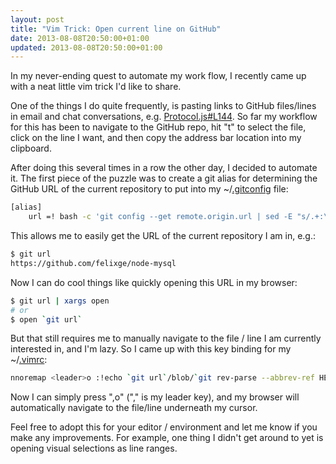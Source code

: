 ```yaml
---
layout: post
title: "Vim Trick: Open current line on GitHub"
date: 2013-08-08T20:50:00+01:00
updated: 2013-08-08T20:50:00+01:00
---
```


In my never-ending quest to automate my work flow, I recently came up with a
neat little vim trick I'd like to share.

One of the things I do quite frequently, is pasting links to GitHub files/lines
in email and chat conversations, e.g. [Protocol.js#L144][]. So far my workflow
for this has been to navigate to the GitHub repo, hit "t" to select the file,
click on the line I want, and then copy the address bar location into my
clipboard.

After doing this several times in a row the other day, I decided to automate
it.  The first piece of the puzzle was to create a git alias for determining
the GitHub URL of the current repository to put into my ~/[.gitconfig][] file:

```bash
[alias]
	url =! bash -c 'git config --get remote.origin.url | sed -E "s/.+:\\(.+\\)\\.git$/https:\\\\/\\\\/github\\\\.com\\\\/\\\\1/g"'
```

This allows me to easily get the URL of the current repository I am in, e.g.:

```bash
$ git url
https://github.com/felixge/node-mysql
```

Now I can do cool things like quickly opening this URL in my browser:

```bash
$ git url | xargs open
# or
$ open `git url`
```

But that still requires me to manually navigate to the file / line I am
currently interested in, and I'm lazy. So I came up with this key binding for
my ~/[.vimrc][]:

```bash
nnoremap <leader>o :!echo `git url`/blob/`git rev-parse --abbrev-ref HEAD`/%\#L<C-R>=line('.')<CR> \| xargs open<CR><CR>
```

Now I can simply press ",o" ("," is my leader key), and my browser will
automatically navigate to the file/line underneath my cursor.

Feel free to adopt this for your editor / environment and let me know if you
make any improvements. For example, one thing I didn't get around to yet is
opening visual selections as line ranges.

[.gitconfig]: https://github.com/felixge/dotfiles/blob/master/.gitconfig:
[Protocol.js#L144]: https://github.com/felixge/node-mysql/blob/master/lib/protocol/Protocol.js#L144
[.vimrc]: https://github.com/felixge/dotfiles/blob/master/.vimrc
